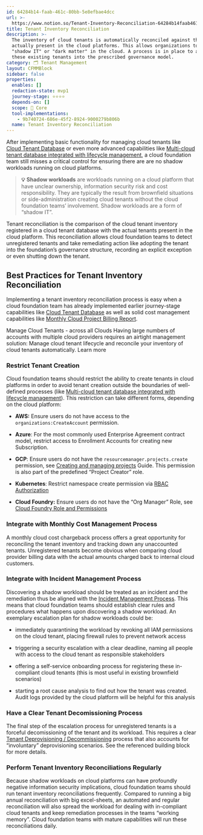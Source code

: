 ```yaml
---
id: 64284b14-faab-461c-80bb-5e8efbae4dcc
url: >-
  https://www.notion.so/Tenant-Inventory-Reconciliation-64284b14faab461c80bb5e8efbae4dcc
title: Tenant Inventory Reconciliation
description: >-
  The inventory of cloud tenants is automatically reconciled against the tenants
  actually present in the cloud platforms. This allows organizations to detect
  "shadow IT" or "dark matter" in the cloud. A process is in place to adopt
  these existing tenants into the prescribed governance model. 
category: 🗂 Tenant Management
layout: CFMMBlock
sidebar: false
properties:
  enables: []
  redaction-state: mvp1
  journey-stage: ⭐️⭐️⭐️⭐️
  depends-on: []
  scope: 🏢 Core
  tool-implementations:
    - 9b740724-686e-45f2-8924-9000279b806b
  name: Tenant Inventory Reconciliation
---
```


After implementing basic functionality for managing cloud tenants like [Cloud Tenant Database](./cloud-tenant-database.md) or even more advanced capabilities like [Multi-cloud tenant database integrated with lifecycle management](./multi-cloud-tenant-database-integrated-with-lifecycle-management.md), a cloud foundation team still misses a critical control for ensuring there are are no shadow workloads running on cloud platforms. 

> **💡** **Shadow workloads** are workloads running on a cloud platform that have unclear ownership, information security risk and cost responsibility. They are typically the result from brownfield situations or side-administration creating cloud tenants without the cloud foundation teams’ involvement. Shadow workloads are a form of “shadow IT”.

Tenant reconciliation is the comparison of the cloud tenant inventory registered in a cloud tenant database with the actual tenants present in the cloud platform. This reconciliation allows cloud foundation teams to detect unregistered tenants and take remediating action like adopting the tenant into the foundation’s governance structure, recording an explicit exception or even shutting down the tenant.

## Best Practices for Tenant Inventory Reconciliation

Implementing a tenant inventory reconciliation process is easy when a cloud foundation team has already implemented earlier journey-stage capabilities like [Cloud Tenant Database](./cloud-tenant-database.md) as well as solid cost management capabilities like [Monthly Cloud Project Billing Report](../cost-management/monthly-cloud-project-billing-report.md). 

<!--notion-markdown-cms:raw-->
<CallToAction>
  <CtaHeader>Manage Cloud Tenants - across all Clouds</CtaHeader>
  <CtaText>Having large numbers of accounts with multiple cloud providers requires an airtight management solution: Manage cloud tenant lifecycle and reconcile your inventory of cloud tenants automatically.</CtaText>
  <CtaButton class="btn-primary" url="https://www.meshcloud.io/2021/01/27/cloud-tenant-management-what-you-need-to-know-in-2021/">Learn more</CtaButton>
</CallToAction>

### Restrict Tenant Creation

Cloud foundation teams should restrict the ability to create tenants in cloud platforms in order to avoid tenant creation outside the boundaries of well-defined processes (like [Multi-cloud tenant database integrated with lifecycle management](./multi-cloud-tenant-database-integrated-with-lifecycle-management.md)). This restriction can take different forms, depending on the cloud platform:

- **AWS:** Ensure users do not have access to the `organizations:CreateAccount` permission.

- **Azure**: For the most commonly used Enterprise Agreement contract model, restrict access to Enrollment Accounts for creating new Subscription.

- **GCP**: Ensure users do not have the `resourcemanager.projects.create` permission, see [Creating and managing projects](https://cloud.google.com/resource-manager/docs/creating-managing-projects) Guide. This permission is also part of the predefined “Project Creator” role.

- **Kubernetes**: Restrict namespace create permission via [RBAC Authorization](https://kubernetes.io/docs/reference/access-authn-authz/rbac/)

- **Cloud Foundry:** Ensure users do not have the “Org Manager” Role, see [Cloud Foundry Role and Permissions](https://docs.cloudfoundry.org/concepts/roles.html)

### Integrate with Monthly Cost Management Process

A monthly cloud cost chargeback process offers a great opportunity for reconciling the tenant inventory and tracking down any unaccounted tenants. Unregistered tenants become obvious when comparing cloud provider billing data with the actual amounts charged back to internal cloud customers.

### Integrate with Incident Management Process

Discovering a shadow workload should be treated as an incident and the remediation thus be aligned with the [Incident Management Process](../security-and-compliance/incident-management-process.md). This means that cloud foundation teams should establish clear rules and procedures what happens upon discovering a shadow workload. An exemplary escalation plan for shadow workloads could be:

- immediately quarantining the workload by revoking all IAM permissions on the cloud tenant, placing firewall rules to prevent network access

- triggering a security escalation with a clear deadline, naming all people with access to the cloud tenant as responsible stakeholders

- offering a self-service onboarding process for registering these in-compliant cloud tenants (this is most useful in existing brownfield scenarios)

- starting a root cause analysis to find out how the tenant was created. Audit logs provided by the cloud platform will be helpful for this analysis

### Have a Clear Tenant Decomissioning Process

The final step of the escalation process for unregistered tenants is a forceful decomissioning of the tenant and its workload. This requires a clear [Tenant Deprovisioning / Decommissioning](./tenant-deprovisioning-decommissioning.md) process that also accounts for “involuntary” deprovisioning scenarios. See the referenced building block for more details.

### Perform Tenant Inventory Reconciliations Regularly

Because shadow workloads on cloud platforms can have profoundly negative information security implications, cloud foundation teams should run tenant inventory reconciliations frequently. Compared to running a big annual reconciliation with big excel-sheets, an automated and regular reconciliation will also spread the workload for dealing with in-compliant cloud tenants and keep remediation processes in the teams “working memory”.  Cloud foundation teams with mature capabilities will run these reconciliations daily.
